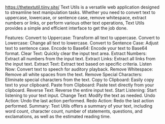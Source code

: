 https://thetextutil.tiiny.site/
Text Utils is a versatile web application designed to streamline text manipulation tasks. Whether you need to convert text to uppercase, lowercase, or sentence case, remove whitespace, extract numbers or links, or perform various other text operations, Text Utils provides a simple and efficient interface to get the job done.

Features:
Convert to Uppercase: Transform all text to uppercase.
Convert to Lowercase: Change all text to lowercase.
Convert to Sentence Case: Adjust text to sentence case.
Encode to Base64: Encode your text to Base64 format.
Clear Text: Quickly clear the input text area.
Extract Numbers: Extract all numbers from the input text.
Extract Links: Extract all links from the input text.
Extract Text: Extract text based on specific criteria.
Listen Now: Convert text to speech for auditory playback.
Remove Whitespace: Remove all white spaces from the text.
Remove Special Characters: Eliminate special characters from the text.
Copy to Clipboard: Easily copy text to your clipboard.
Paste from Clipboard: Paste text directly from your clipboard.
Reverse Text: Reverse the entire input text.
Start Listening: Start listening to your text input.
Change Text: Modify the text as needed.
Undo Action: Undo the last action performed.
Redo Action: Redo the last action performed.
Summary:
Text Utils offers a summary of your text, including word count, character count, number of statements, questions, and exclamations, as well as the estimated reading time.

